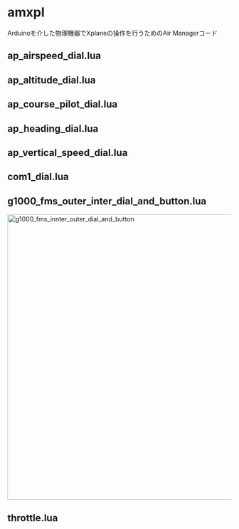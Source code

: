 # amxpl
Arduinoを介した物理機器でXplaneの操作を行うためのAir Managerコード

## ap_airspeed_dial.lua


## ap_altitude_dial.lua

## ap_course_pilot_dial.lua

## ap_heading_dial.lua

## ap_vertical_speed_dial.lua

## com1_dial.lua

## g1000_fms_outer_inter_dial_and_button.lua
<img width="641" alt="g1000_fms_innter_outer_dial_and_button" src="https://user-images.githubusercontent.com/90855755/135481540-2e6cd661-639c-4375-897a-28807ecef11d.png">

## throttle.lua

